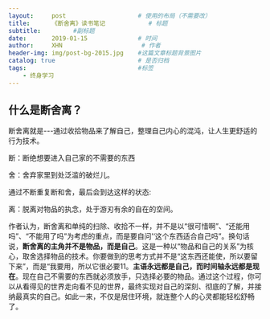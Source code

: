 ```yaml
---
layout:     post                    # 使用的布局（不需要改）
title:      《断舍离》读书笔记            # 标题 
subtitle:         #副标题   
date:       2019-01-15              # 时间
author:     XHN                      # 作者
header-img: img/post-bg-2015.jpg    #这篇文章标题背景图片
catalog: true                       # 是否归档
tags:                               #标签
    - 终身学习
---
```


## 什么是断舍离？ ##

断舍离就是---通过收拾物品来了解自己，整理自己内心的混沌，让人生更舒适的行为技术。

断：断绝想要进入自己家的不需要的东西

舍：舍弃家里到处泛滥的破烂儿。

通过不断重复断和舍，最后会到达这样的状态: 　　

离：脱离对物品的执念，处于游刃有余的自在的空间。


作者认为，断舍离和单纯的扫除、收拾不一样，并不是以“很可惜啊”、“还能用吗”、“不能用了吗”为考虑的重点，而是要自问’‘这个东西适合自己吗”。换句话说，**断舍离的主角并不是物品，而是自己**。这是一种以“物品和自己的关系”为核心，取舍选择物品的技术。你要做到的思考方式并不是“这东西还能使，所以要留下来”，而是“我要用，所以它很必要11。**主语永远都是自己，而时间轴永远都是现在**。现在自己不需要的东西就必须放手，只选择必要的物品。通过这个过程，你可以从看得见的世界走向看不见的世界，最终实现对自己的深刻、彻底的了解，并接纳最真实的自己。如此一来，不仅是居住环境，就连整个人的心灵都能轻松舒畅了。




